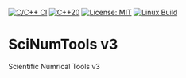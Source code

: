 [![C/C++ CI](https://github.com/vrtulka23/scinumtools3/actions/workflows/c-cpp.yml/badge.svg)](https://github.com/vrtulka23/scinumtools3/actions/workflows/c-cpp.yml)
[![C++20](https://img.shields.io/badge/C%2B%2B-20-blue.svg?logo=c%2B%2B&logoColor=white)]()
[![License: MIT](https://img.shields.io/badge/License-MIT-yellow.svg)](LICENSE)
[![Linux Build](https://img.shields.io/github/actions/workflow/status/vrtulka23/scinumtools3/c-cpp.yml?label=Linux%20build)](https://github.com/vrtulka23/scinumtools3/actions/workflows/build-linux.yml)

# SciNumTools v3

Scientific Numrical Tools v3